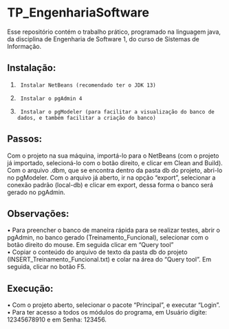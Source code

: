 # TP_EngenhariaSoftware
Esse repositório contém o trabalho prático, programado na linguagem java, da disciplina de Engenharia de Software 1, do curso de Sistemas de Informação.

## Instalação:      
1.      Instalar NetBeans (recomendado ter o JDK 13)       
2.      Instalar o pgAdmin 4        
3.      Instalar o pgModeler (para facilitar a visualização do banco de dados, e também facilitar a criação do banco)         


## Passos:           
Com o projeto na sua máquina, importá-lo para o NetBeans (com o projeto já importado, selecioná-lo com o botão direito, e clicar em Clean and Build).                
Com o arquivo .dbm, que se encontra dentro da pasta db do projeto, abri-lo no pgModeler. Com o arquivo já aberto, ir na opção “export”, selecionar a conexão padrão (local-db) e clicar em export, dessa forma o banco será gerado no pgAdmin.          


## Observações:
•  Para preencher o banco de maneira rápida para se realizar testes, abrir o pgAdmin, no banco gerado (Treinamento_Funcional), selecionar com o botão direito do mouse. Em seguida clicar em “Query tool”       
•  Copiar o conteúdo do arquivo de texto da pasta db do projeto (INSERT_Treinamento_Funcional.txt) e colar na área do “Query tool”. Em seguida, clicar no botão F5.         


## Execução:       
•         Com o projeto aberto, selecionar o pacote “Principal”, e executar “Login”.        
•         Para ter acesso a todos os módulos do programa, em Usuário digite: 12345678910 e em Senha: 123456. 
